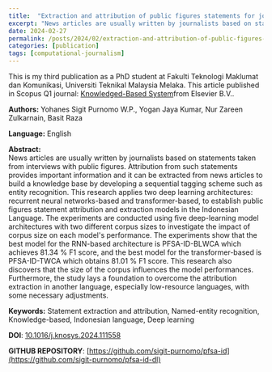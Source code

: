 ```yaml
---
title:  "Extraction and attribution of public figures statements for journalism in Indonesia using deep learning"
excerpt: "News articles are usually written by journalists based on statements taken from interviews with public figures. Attribution from such statements provides important information and it can be extracted from news articles to build a knowledge base by developing a sequential tagging scheme such as entity recognition. This research applies two deep learning architectures: recurrent neural networks-based and transformer-based, to establish public figures statement attribution and extraction models in the Indonesian Language. The experiments are conducted using five deep-learning model architectures with two different corpus sizes to investigate the impact of corpus size on each model's performance. The experiments show that the best model for the RNN-based architecture is PFSA-ID-BLWCA which achieves 81.34 % F1 score, and the best model for the transformer-based is PFSA-ID-TWCA which obtains 81.01 % F1 score. This research also discovers that the size of the corpus influences the model performances. Furthermore, the study lays a foundation to overcome the attribution extraction in another language, especially low-resource languages, with some necessary adjustments."
date: 2024-02-27
permalink: /posts/2024/02/extraction-and-attribution-of-public-figures-statements-for-journalism-in-Indonesia-using-deep-learning/
categories: [publication]
tags: [computational-journalism]
---
```


This is my third publication as a PhD student at Fakulti Teknologi Maklumat dan Komunikasi, Universiti Teknikal Malaysia Melaka. This article published in Scopus Q1 journal: [Knowledged-Based System](https://www.scimagojr.com/journalsearch.php?q=24772&tip=sid&clean=0)from Elsevier B.V..

**Authors:**  Yohanes Sigit Purnomo W.P., Yogan Jaya Kumar, Nur Zareen Zulkarnain, Basit Raza

**Language:** English

**Abstract:** <br />
News articles are usually written by journalists based on statements taken from interviews with public figures. Attribution from such statements provides important information and it can be extracted from news articles to build a knowledge base by developing a sequential tagging scheme such as entity recognition. This research applies two deep learning architectures: recurrent neural networks-based and transformer-based, to establish public figures statement attribution and extraction models in the Indonesian Language. The experiments are conducted using five deep-learning model architectures with two different corpus sizes to investigate the impact of corpus size on each model's performance. The experiments show that the best model for the RNN-based architecture is PFSA-ID-BLWCA which achieves 81.34 % F1 score, and the best model for the transformer-based is PFSA-ID-TWCA which obtains 81.01 % F1 score. This research also discovers that the size of the corpus influences the model performances. Furthermore, the study lays a foundation to overcome the attribution extraction in another language, especially low-resource languages, with some necessary adjustments.

**Keywords:** Statement extraction and attribution, Named-entity recognition, Knowledge-based, Indonesian language, Deep learning

**DOI**: [10.1016/j.knosys.2024.111558](https://doi.org/10.1016/j.knosys.2024.111558)

**GITHUB REPOSITORY**: [https://github.com/sigit-purnomo/pfsa-id](https://github.com/sigit-purnomo/pfsa-id-dl)

